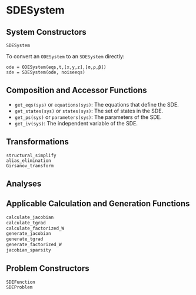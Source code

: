 # SDESystem

## System Constructors

```@docs
SDESystem
```

To convert an `ODESystem` to an `SDESystem` directly:
```
ode = ODESystem(eqs,t,[x,y,z],[σ,ρ,β])
sde = SDESystem(ode, noiseeqs)
```

## Composition and Accessor Functions

- `get_eqs(sys)` or `equations(sys)`: The equations that define the SDE.
- `get_states(sys)` or `states(sys)`: The set of states in the SDE.
- `get_ps(sys)` or `parameters(sys)`: The parameters of the SDE.
- `get_iv(sys)`: The independent variable of the SDE.

## Transformations

```@docs
structural_simplify
alias_elimination
Girsanov_transform
```

## Analyses

## Applicable Calculation and Generation Functions

```julia
calculate_jacobian
calculate_tgrad
calculate_factorized_W
generate_jacobian
generate_tgrad
generate_factorized_W
jacobian_sparsity
```

## Problem Constructors

```@docs
SDEFunction
SDEProblem
```
